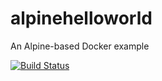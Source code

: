 # alpinehelloworld
An Alpine-based Docker example

[![Build Status](http://34.235.151.141:8080/buildStatus/icon?job=deploy-helloworld-test)](http://34.235.151.141:8080/job/deploy-helloworld-test/)
